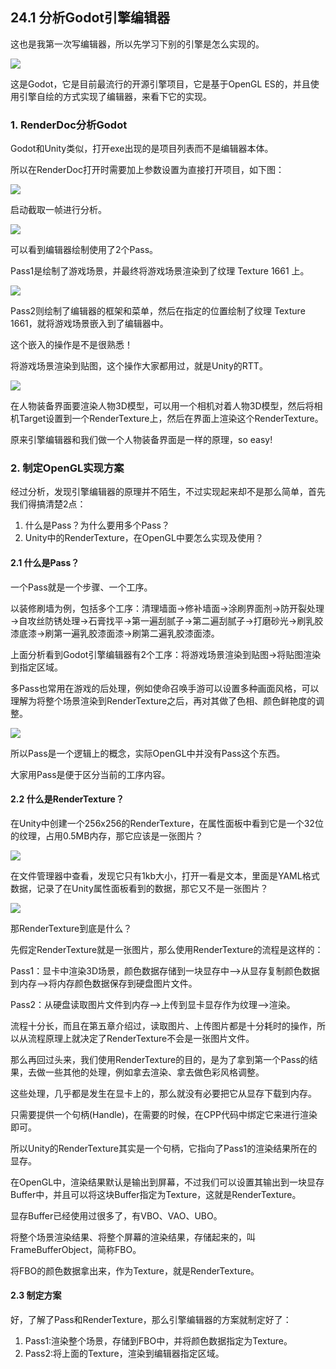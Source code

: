 ## 24.1 分析Godot引擎编辑器

这也是我第一次写编辑器，所以先学习下别的引擎是怎么实现的。

![](../../imgs/engine_editor/godot/godot_editor_area.jpg)

这是Godot，它是目前最流行的开源引擎项目，它是基于OpenGL ES的，并且使用引擎自绘的方式实现了编辑器，来看下它的实现。

### 1. RenderDoc分析Godot

Godot和Unity类似，打开exe出现的是项目列表而不是编辑器本体。

所以在RenderDoc打开时需要加上参数设置为直接打开项目，如下图：

![](../../imgs/engine_editor/godot/open_project_directly.jpg)

启动截取一帧进行分析。

![](../../imgs/engine_editor/godot/pass1.jpg)

可以看到编辑器绘制使用了2个Pass。

Pass1是绘制了游戏场景，并最终将游戏场景渲染到了纹理 Texture 1661 上。

![](../../imgs/engine_editor/godot/pass2.jpg)

Pass2则绘制了编辑器的框架和菜单，然后在指定的位置绘制了纹理 Texture 1661，就将游戏场景嵌入到了编辑器中。

这个嵌入的操作是不是很熟悉！

将游戏场景渲染到贴图，这个操作大家都用过，就是Unity的RTT。

![](../../imgs/engine_editor/godot/UnityRenderTextureLiveCam.png)

在人物装备界面要渲染人物3D模型，可以用一个相机对着人物3D模型，然后将相机Target设置到一个RenderTexture上，然后在界面上渲染这个RenderTexture。

原来引擎编辑器和我们做一个人物装备界面是一样的原理，so easy!

### 2. 制定OpenGL实现方案

经过分析，发现引擎编辑器的原理并不陌生，不过实现起来却不是那么简单，首先我们得搞清楚2点：
1. 什么是Pass？为什么要用多个Pass？
2. Unity中的RenderTexture，在OpenGL中要怎么实现及使用？

#### 2.1 什么是Pass？

一个Pass就是一个步骤、一个工序。

以装修刷墙为例，包括多个工序：清理墙面→修补墙面→涂刷界面剂→防开裂处理→自攻丝防锈处理→石膏找平→第一遍刮腻子→第二遍刮腻子→打磨砂光→刷乳胶漆底漆→刷第一遍乳胶漆面漆→刷第二遍乳胶漆面漆。

上面分析看到Godot引擎编辑器有2个工序：将游戏场景渲染到贴图->将贴图渲染到指定区域。

多Pass也常用在游戏的后处理，例如使命召唤手游可以设置多种画面风格，可以理解为将整个场景渲染到RenderTexture之后，再对其做了色相、颜色鲜艳度的调整。

![](../../imgs/engine_editor/godot/codm_picture_style.jpg)

所以Pass是一个逻辑上的概念，实际OpenGL中并没有Pass这个东西。

大家用Pass是便于区分当前的工序内容。

#### 2.2 什么是RenderTexture？

在Unity中创建一个256x256的RenderTexture，在属性面板中看到它是一个32位的纹理，占用0.5MB内存，那它应该是一张图片？

![](../../imgs/engine_editor/godot/unity_render_texture_argb32.jpg)

在文件管理器中查看，发现它只有1kb大小，打开一看是文本，里面是YAML格式数据，记录了在Unity属性面板看到的数据，那它又不是一张图片？

![](../../imgs/engine_editor/godot/what_is_render_texture.jpg)

那RenderTexture到底是什么？

先假定RenderTexture就是一张图片，那么使用RenderTexture的流程是这样的：

Pass1：显卡中渲染3D场景，颜色数据存储到一块显存中-->从显存复制颜色数据到内存-->将内存颜色数据保存到硬盘图片文件。

Pass2：从硬盘读取图片文件到内存-->上传到显卡显存作为纹理-->渲染。

流程十分长，而且在第五章介绍过，读取图片、上传图片都是十分耗时的操作，所以从流程原理上就决定了RenderTexture不会是一张图片文件。

那么再回过头来，我们使用RenderTexture的目的，是为了拿到第一个Pass的结果，去做一些其他的处理，例如拿去渲染、拿去做色彩风格调整。

这些处理，几乎都是发生在显卡上的，那么就没有必要把它从显存下载到内存。

只需要提供一个句柄(Handle)，在需要的时候，在CPP代码中绑定它来进行渲染即可。

所以Unity的RenderTexture其实是一个句柄，它指向了Pass1的渲染结果所在的显存。

在OpenGL中，渲染结果默认是输出到屏幕，不过我们可以设置其输出到一块显存Buffer中，并且可以将这块Buffer指定为Texture，这就是RenderTexture。

显存Buffer已经使用过很多了，有VBO、VAO、UBO。

将整个场景渲染结果、将整个屏幕的渲染结果，存储起来的，叫FrameBufferObject，简称FBO。

将FBO的颜色数据拿出来，作为Texture，就是RenderTexture。

#### 2.3 制定方案

好，了解了Pass和RenderTexture，那么引擎编辑器的方案就制定好了：
1. Pass1:渲染整个场景，存储到FBO中，并将颜色数据指定为Texture。
2. Pass2:将上面的Texture，渲染到编辑器指定区域。

